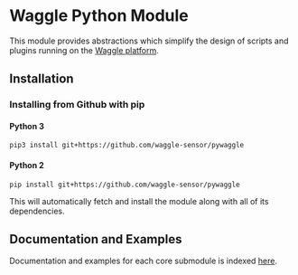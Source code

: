 # Waggle Python Module

This module provides abstractions which simplify the design of scripts and
plugins running on the [Waggle platform](https://github.com/waggle-sensor/waggle).

## Installation

### Installing from Github with pip

#### Python 3

```
pip3 install git+https://github.com/waggle-sensor/pywaggle
```

#### Python 2

```
pip install git+https://github.com/waggle-sensor/pywaggle
```

This will automatically fetch and install the module along with all of its
dependencies.

## Documentation and Examples

Documentation and examples for each core submodule is indexed
[here](https://github.com/waggle-sensor/pywaggle/blob/master/waggle).
